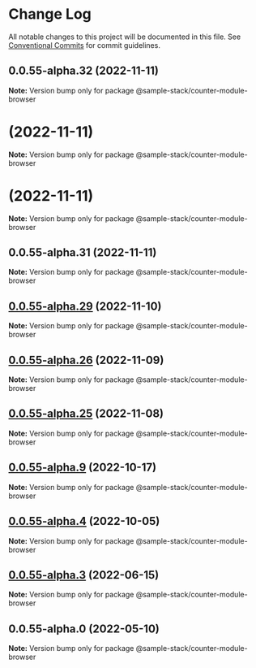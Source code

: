 # Change Log

All notable changes to this project will be documented in this file.
See [Conventional Commits](https://conventionalcommits.org) for commit guidelines.

## 0.0.55-alpha.32 (2022-11-11)

**Note:** Version bump only for package @sample-stack/counter-module-browser

# (2022-11-11)

**Note:** Version bump only for package @sample-stack/counter-module-browser

# (2022-11-11)

**Note:** Version bump only for package @sample-stack/counter-module-browser

## 0.0.55-alpha.31 (2022-11-11)

**Note:** Version bump only for package @sample-stack/counter-module-browser

## [0.0.55-alpha.29](https://github.com/cdmbase/fullstack-pro/compare/v0.0.55-alpha.28...v0.0.55-alpha.29) (2022-11-10)

**Note:** Version bump only for package @sample-stack/counter-module-browser

## [0.0.55-alpha.26](https://github.com/cdmbase/fullstack-pro/compare/v0.0.55-alpha.25...v0.0.55-alpha.26) (2022-11-09)

**Note:** Version bump only for package @sample-stack/counter-module-browser

## [0.0.55-alpha.25](https://github.com/cdmbase/fullstack-pro/compare/v0.0.55-alpha.24...v0.0.55-alpha.25) (2022-11-08)

**Note:** Version bump only for package @sample-stack/counter-module-browser

## [0.0.55-alpha.9](https://github.com/cdmbase/fullstack-pro/compare/v0.0.55-alpha.8...v0.0.55-alpha.9) (2022-10-17)

**Note:** Version bump only for package @sample-stack/counter-module-browser

## [0.0.55-alpha.4](https://github.com/cdmbase/fullstack-pro/compare/v0.0.55-alpha.3...v0.0.55-alpha.4) (2022-10-05)

**Note:** Version bump only for package @sample-stack/counter-module-browser

## [0.0.55-alpha.3](https://github.com/cdmbase/fullstack-pro/compare/v0.0.55-alpha.2...v0.0.55-alpha.3) (2022-06-15)

**Note:** Version bump only for package @sample-stack/counter-module-browser

## 0.0.55-alpha.0 (2022-05-10)

**Note:** Version bump only for package @sample-stack/counter-module-browser
